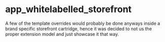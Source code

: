 # app_whitelabelled_storefront

A few of the template overrides would probably be done anyways inside a brand specific storefront cartridge, hence it was decided to not us the proper extension model and just showcase it that way. 